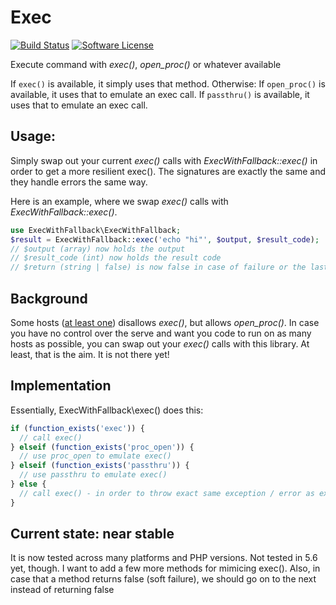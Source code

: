 # Exec

[![Build Status](https://github.com/rosell-dk/exec-with-fallback/actions/workflows/php.yml/badge.svg)](https://github.com/rosell-dk/exec-with-fallback/actions/workflows/php.yml)
[![Software License](https://img.shields.io/badge/license-MIT-brightgreen.svg?style=flat-square)](https://github.com/rosell-dk/exec-with-fallback/blob/master/LICENSE)


Execute command with *exec()*, *open_proc()* or whatever available

If `exec()` is available, it simply uses that method. Otherwise:
If `open_proc()` is available, it uses that to emulate an exec call.
If `passthru()` is available, it uses that to emulate an exec call.

## Usage:

Simply swap out your current *exec()* calls with *ExecWithFallback::exec()* in order to get a more resilient exec(). The signatures are exactly the same and they handle errors the same way.

Here is an example, where we swap *exec()* calls with *ExecWithFallback::exec()*.
```php
use ExecWithFallback\ExecWithFallback;
$result = ExecWithFallback::exec('echo "hi"', $output, $result_code);
// $output (array) now holds the output
// $result_code (int) now holds the result code
// $return (string | false) is now false in case of failure or the last line of the output
```

## Background
Some hosts ([at least one](https://wordpress.org/support/topic/php-8-and-exec-disabled-leads-to-fatal-error/#post-15103963)) disallows *exec()*, but allows *open_proc()*. In case you have no control over the serve and want you code to run on as many hosts as possible, you can swap out your *exec()* calls with this library. At least, that is the aim. It is not there yet!

## Implementation
Essentially, ExecWithFallback\exec() does this:
```php
if (function_exists('exec')) {
  // call exec()
} elseif (function_exists('proc_open')) {
  // use proc_open to emulate exec()
} elseif (function_exists('passthru')) {
  // use passthru to emulate exec()
} else {
  // call exec() - in order to throw exact same exception / error as exec() would do
}
```


## Current state: near stable
It is now tested across many platforms and PHP versions. Not tested in 5.6 yet, though.
I want to add a few more methods for mimicing exec().
Also, in case that a method returns false (soft failure), we should go on to the next instead of returning false
